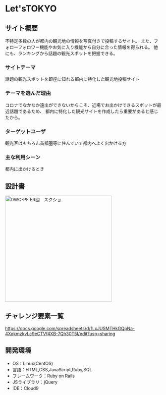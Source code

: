 # Let'sTOKYO

## サイト概要
不特定多数の人が都内の観光地の情報を写真付きで投稿するサイト。
また、フォローフォロワー機能やお気に入り機能から自分に合った情報を得られる。
他にも、ランキングから話題の観光スポットを把握できる。

### サイトテーマ
話題の観光スポットを即座に知れる都内に特化した観光地投稿サイト

### テーマを選んだ理由
コロナでなかなか遠出ができないからこそ、近場でお出かけできるスポットが最近話題であるため、
都内に特化した観光サイトを作成したら重要があると感じたから。


### ターゲットユーザ
観光客はもちろん首都圏等に住んでいて都内へよく出かける方

### 主な利用シーン
都内に出かけるとき

## 設計書
<img width="343" alt="DWC-PF ER図　スクショ" src="https://user-images.githubusercontent.com/87749004/136033618-11e04163-7456-430a-a2ef-068cbebaae8b.png">

## チャレンジ要素一覧
https://docs.google.com/spreadsheets/d/1LxJUSMTHkGQpNa-4XqkmzkvLc9eCTVf4XB-7Qh30T5I/edit?usp=sharing

## 開発環境
- OS：Linux(CentOS)
- 言語：HTML,CSS,JavaScript,Ruby,SQL
- フレームワーク：Ruby on Rails
- JSライブラリ：jQuery
- IDE：Cloud9
